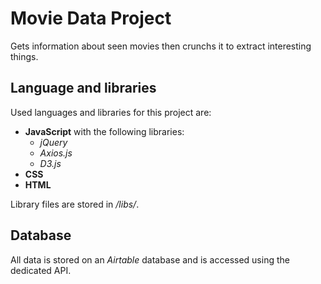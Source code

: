 # Movie Data Project  

Gets information about seen movies then crunchs it to extract interesting things.  

## Language and libraries

Used languages and libraries for this project are:

* **JavaScript** with the following libraries:
    * *jQuery*
    * *Axios.js*
    * *D3.js*
* **CSS**
* **HTML**

Library files are stored in */libs/*.

## Database

All data is stored on an *Airtable* database and is accessed using the dedicated API.  
